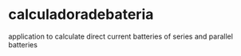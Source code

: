 # calculadoradebateria
application to calculate direct current batteries of series and parallel batteries

